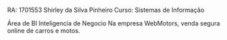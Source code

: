RA: 1701553 
Shirley da Silva Pinheiro
Curso: Sistemas de Informação

Área de BI Inteligencia de Negocio
Na empresa WebMotors, venda segura online de carros e motos.
